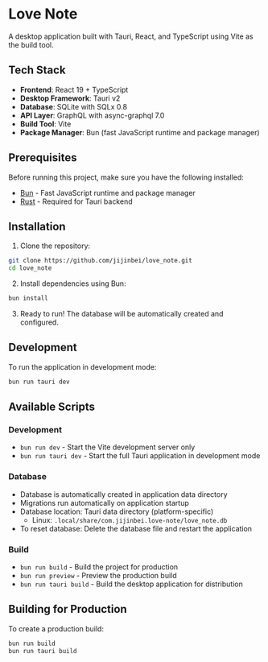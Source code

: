 # Love Note

A desktop application built with Tauri, React, and TypeScript using Vite as the build tool.

## Tech Stack

- **Frontend**: React 19 + TypeScript
- **Desktop Framework**: Tauri v2
- **Database**: SQLite with SQLx 0.8
- **API Layer**: GraphQL with async-graphql 7.0
- **Build Tool**: Vite
- **Package Manager**: Bun (fast JavaScript runtime and package manager)

## Prerequisites

Before running this project, make sure you have the following installed:

- [Bun](https://bun.sh/) - Fast JavaScript runtime and package manager
- [Rust](https://rustup.rs/) - Required for Tauri backend

## Installation

1. Clone the repository:
```bash
git clone https://github.com/jijinbei/love_note.git
cd love_note
```

2. Install dependencies using Bun:
```bash
bun install
```

3. Ready to run! The database will be automatically created and configured.

## Development

To run the application in development mode:

```bash
bun run tauri dev
```

## Available Scripts

### Development
- `bun run dev` - Start the Vite development server only
- `bun run tauri dev` - Start the full Tauri application in development mode

### Database
- Database is automatically created in application data directory
- Migrations run automatically on application startup
- Database location: Tauri data directory (platform-specific)
  - Linux: `.local/share/com.jijinbei.love-note/love_note.db`
- To reset database: Delete the database file and restart the application

### Build
- `bun run build` - Build the project for production
- `bun run preview` - Preview the production build
- `bun run tauri build` - Build the desktop application for distribution

## Building for Production

To create a production build:

```bash
bun run build
bun run tauri build
```
